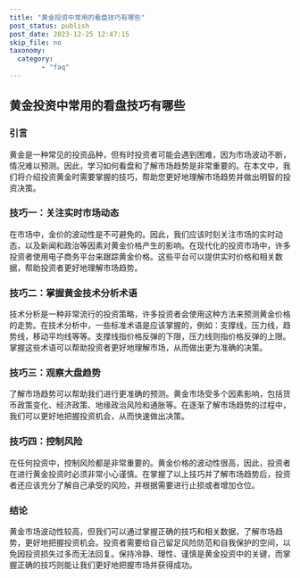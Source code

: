 ```yaml
---
title: "黄金投资中常用的看盘技巧有哪些"
post_status: publish
post_date: 2023-12-25 12:47:15
skip_file: no
taxonomy:
  category:
        - "faq"
---
```


## 黄金投资中常用的看盘技巧有哪些

### 引言

黄金是一种常见的投资品种，但有时投资者可能会遇到困难，因为市场波动不断，情况难以预测。因此，学习如何看盘和了解市场趋势是非常重要的。在本文中，我们将介绍投资黄金时需要掌握的技巧，帮助您更好地理解市场趋势并做出明智的投资决策。

### 技巧一：关注实时市场动态

在市场中，金价的波动性是不可避免的。因此，我们应该时刻关注市场的实时动态，以及新闻和政治等因素对黄金价格产生的影响。在现代化的投资市场中，许多投资者使用电子商务平台来跟踪黄金价格。这些平台可以提供实时价格和相关数据，帮助投资者更好地理解市场趋势。

### 技巧二：掌握黄金技术分析术语

技术分析是一种非常流行的投资策略，许多投资者会使用这种方法来预测黄金价格的走势。在技术分析中，一些标准术语是应该掌握的，例如：支撑线，压力线，趋势线，移动平均线等等。支撑线指价格反弹的下限，压力线则指价格反弹的上限。掌握这些术语可以帮助投资者更好地理解市场，从而做出更为准确的决策。

### 技巧三：观察大盘趋势

了解市场趋势可以帮助我们进行更准确的预测。黄金市场受多个因素影响，包括货币政策变化、经济政策、地缘政治风险和通胀等。在逐渐了解市场趋势的过程中，我们可以更好地把握投资机会，从而快速做出决策。

### 技巧四：控制风险

在任何投资中，控制风险都是非常重要的。黄金价格的波动性很高，因此，投资者在进行黄金投资时必须非常小心谨慎。在掌握了以上技巧并了解市场趋势后，投资者还应该充分了解自己承受的风险，并根据需要进行止损或者增加仓位。

### 结论

黄金市场波动性较高，但我们可以通过掌握正确的技巧和相关数据，了解市场趋势，更好地把握投资机会。投资者需要给自己留足风险防范和自我保护的空间，以免因投资损失过多而无法回复。保持冷静、理性、谨慎是黄金投资中的关键，而掌握正确的技巧则能让我们更好地把握市场并获得成功。
